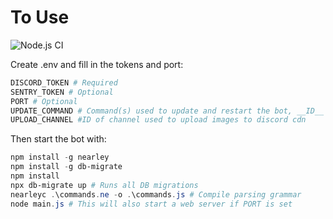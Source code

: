 # To Use
![Node.js CI](https://github.com/scratchyone/modbot/workflows/Node.js%20CI/badge.svg)


Create .env and fill in the tokens and port:

```powershell
DISCORD_TOKEN # Required
SENTRY_TOKEN # Optional
PORT # Optional
UPDATE_COMMAND # Command(s) used to update and restart the bot, __ID__ will be replaced with the id given in the command, optional
UPLOAD_CHANNEL #ID of channel used to upload images to discord cdn
```

Then start the bot with:

```powershell
npm install -g nearley
npm install -g db-migrate
npm install
npx db-migrate up # Runs all DB migrations
nearleyc .\commands.ne -o .\commands.js # Compile parsing grammar
node main.js # This will also start a web server if PORT is set
```
